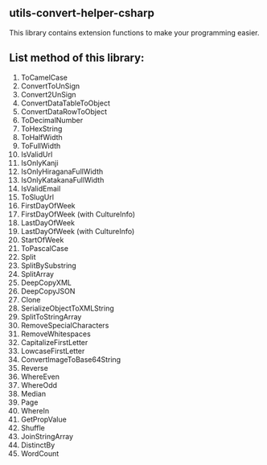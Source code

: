 ## utils-convert-helper-csharp
This library contains extension functions to make your programming easier.
## List method of this library:
1. ToCamelCase
2. ConvertToUnSign
3. Convert2UnSign
4. ConvertDataTableToObject
5. ConvertDataRowToObject
6. ToDecimalNumber
7. ToHexString
8. ToHalfWidth
9. ToFullWidth
10. IsValidUrl
11. IsOnlyKanji
12. IsOnlyHiraganaFullWidth
13. IsOnlyKatakanaFullWidth
14. IsValidEmail
15. ToSlugUrl
16. FirstDayOfWeek
17. FirstDayOfWeek (with CultureInfo)
18. LastDayOfWeek
19. LastDayOfWeek (with CultureInfo)
20. StartOfWeek
21. ToPascalCase
22. Split<T>
23. SplitBySubstring
24. SplitArray<T>
25. DeepCopyXML
26. DeepCopyJSON
27. Clone
28. SerializeObjectToXMLString
29. SplitToStringArray
30. RemoveSpecialCharacters
31. RemoveWhitespaces
32. CapitalizeFirstLetter
33. LowcaseFirstLetter
34. ConvertImageToBase64String
35. Reverse
36. WhereEven
37. WhereOdd
38. Median
39. Page
40. WhereIn
41. GetPropValue
42. Shuffle
43. JoinStringArray
44. DistinctBy
45. WordCount